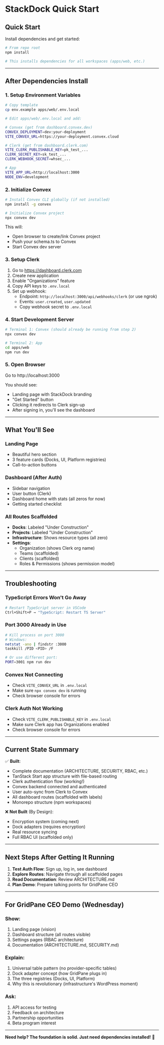 # StackDock Quick Start

## Quick Start

Install dependencies and get started:

```bash
# From repo root
npm install

# This installs dependencies for all workspaces (apps/web, etc.)
```

---

## After Dependencies Install

### 1. Setup Environment Variables

```bash
# Copy template
cp env.example apps/web/.env.local

# Edit apps/web/.env.local and add:
```

```bash
# Convex (get from dashboard.convex.dev)
CONVEX_DEPLOYMENT=dev:your-deployment
VITE_CONVEX_URL=https://your-deployment.convex.cloud

# Clerk (get from dashboard.clerk.com)
VITE_CLERK_PUBLISHABLE_KEY=pk_test_...
CLERK_SECRET_KEY=sk_test_...
CLERK_WEBHOOK_SECRET=whsec_...

# App
VITE_APP_URL=http://localhost:3000
NODE_ENV=development
```

### 2. Initialize Convex

```bash
# Install Convex CLI globally (if not installed)
npm install -g convex

# Initialize Convex project
npx convex dev
```

This will:
- Open browser to create/link Convex project
- Push your schema.ts to Convex
- Start Convex dev server

### 3. Setup Clerk

1. Go to https://dashboard.clerk.com
2. Create new application
3. Enable "Organizations" feature
4. Copy API keys to `.env.local`
5. Set up webhook:
   - Endpoint: `http://localhost:3000/api/webhooks/clerk` (or use ngrok)
   - Events: `user.created`, `user.updated`
   - Copy webhook secret to `.env.local`

### 4. Start Development Server

```bash
# Terminal 1: Convex (should already be running from step 2)
npx convex dev

# Terminal 2: App
cd apps/web
npm run dev
```

### 5. Open Browser

Go to http://localhost:3000

You should see:
- Landing page with StackDock branding
- "Get Started" button
- Clicking it redirects to Clerk sign-up
- After signing in, you'll see the dashboard

---

## What You'll See

### Landing Page
- Beautiful hero section
- 3 feature cards (Docks, UI, Platform registries)
- Call-to-action buttons

### Dashboard (After Auth)
- Sidebar navigation
- User button (Clerk)
- Dashboard home with stats (all zeros for now)
- Getting started checklist

### All Routes Scaffolded
- **Docks**: Labeled "Under Construction"
- **Projects**: Labeled "Under Construction"
- **Infrastructure**: Shows resource types (all zero)
- **Settings**: 
  - Organization (shows Clerk org name)
  - Teams (scaffolded)
  - Clients (scaffolded)
  - Roles & Permissions (shows permission model)

---

## Troubleshooting

### TypeScript Errors Won't Go Away
```bash
# Restart TypeScript server in VSCode
Ctrl+Shift+P → "TypeScript: Restart TS Server"
```

### Port 3000 Already in Use
```bash
# Kill process on port 3000
# Windows:
netstat -ano | findstr :3000
taskkill /PID <PID> /F

# Or use different port:
PORT=3001 npm run dev
```

### Convex Not Connecting
- Check `VITE_CONVEX_URL` in `.env.local`
- Make sure `npx convex dev` is running
- Check browser console for errors

### Clerk Auth Not Working
- Check `VITE_CLERK_PUBLISHABLE_KEY` in `.env.local`
- Make sure Clerk app has Organizations enabled
- Check browser console for errors

---

## Current State Summary

✅ **Built**:
- Complete documentation (ARCHITECTURE, SECURITY, RBAC, etc.)
- TanStack Start app structure with file-based routing
- Clerk authentication flow (working!)
- Convex backend connected and authenticated
- User auto-sync from Clerk to Convex
- All dashboard routes (scaffolded with labels)
- Monorepo structure (npm workspaces)

❌ **Not Built** (By Design):
- Encryption system (coming next)
- Dock adapters (requires encryption)
- Real resource syncing
- Full RBAC UI (scaffolded only)

---

## Next Steps After Getting It Running

1. **Test Auth Flow**: Sign up, log in, see dashboard
2. **Explore Routes**: Navigate through all scaffolded pages
3. **Read Documentation**: Review ARCHITECTURE.md
4. **Plan Demo**: Prepare talking points for GridPane CEO

---

## For GridPane CEO Demo (Wednesday)

### Show:
1. Landing page (vision)
2. Dashboard structure (all routes visible)
3. Settings pages (RBAC architecture)
4. Documentation (ARCHITECTURE.md, SECURITY.md)

### Explain:
1. Universal table pattern (no provider-specific tables)
2. Dock adapter concept (how GridPane plugs in)
3. The three registries (Docks, UI, Platform)
4. Why this is revolutionary (infrastructure's WordPress moment)

### Ask:
1. API access for testing
2. Feedback on architecture
3. Partnership opportunities
4. Beta program interest

---

**Need help? The foundation is solid. Just need dependencies installed!** 🚀
